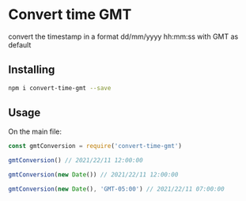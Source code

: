 # Convert time GMT

convert the timestamp in a format dd/mm/yyyy hh:mm:ss with GMT as default

## Installing

```bash
npm i convert-time-gmt --save
```

## Usage

On the main file:

```js
const gmtConversion = require('convert-time-gmt')

gmtConversion() // 2021/22/11 12:00:00

gmtConversion(new Date()) // 2021/22/11 12:00:00

gmtConversion(new Date(), 'GMT-05:00') // 2021/22/11 07:00:00
```
